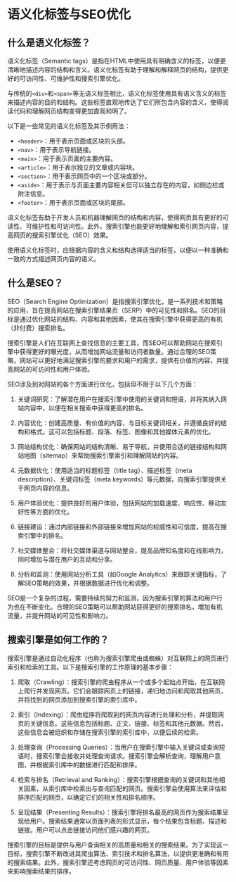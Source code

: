 # 语义化标签与SEO优化

## 什么是语义化标签？
语义化标签（Semantic tags）是指在HTML中使用具有明确含义的标签，以便更清晰地描述内容的结构和含义。语义化标签有助于理解和解释网页的结构，提供更好的可访问性、可维护性和搜索引擎优化。

与传统的`<div>`和`<span>`等无语义标签相比，语义化标签使用具有语义含义的标签来描述内容的目的和结构。这些标签直观地传达了它们所包含内容的含义，使得阅读代码和理解网页结构变得更加直观和明了。

以下是一些常见的语义化标签及其示例用法：

- `<header>`：用于表示页面或区块的头部。
- `<nav>`：用于表示导航链接。
- `<main>`：用于表示页面的主要内容。
- `<article>`：用于表示独立的文章或内容块。
- `<section>`：用于表示网页中的一个区块或部分。
- `<aside>`：用于表示与页面主要内容相关但可以独立存在的内容，如侧边栏或附注信息。
- `<footer>`：用于表示页面或区块的尾部。

语义化标签有助于开发人员和机器理解网页的结构和内容，使得网页具有更好的可读性、可维护性和可访问性。此外，搜索引擎也能更好地理解和索引网页内容，提高网页的搜索引擎优化（SEO）效果。

使用语义化标签时，应根据内容的含义和结构选择适当的标签，以便以一种准确和一致的方式描述网页内容的语义。

## 什么是SEO？
SEO（Search Engine Optimization）是指搜索引擎优化，是一系列技术和策略的应用，旨在提高网站在搜索引擎结果页（SERP）中的可见性和排名。SEO的目标是通过优化网站的结构、内容和其他因素，使其在搜索引擎中获得更高的有机（非付费）搜索排名。

搜索引擎是人们在互联网上查找信息的主要工具，而SEO可以帮助网站在搜索引擎中获得更好的曝光度，从而增加网站流量和访问者数量。通过合理的SEO策略，网站可以更好地满足搜索引擎的要求和用户的需求，提供有价值的内容，并提高网站的可访问性和用户体验。

SEO涉及到对网站的各个方面进行优化，包括但不限于以下几个方面：

1. 关键词研究：了解潜在用户在搜索引擎中使用的关键词和短语，并将其纳入网站内容中，以便在相关搜索中获得更高的排名。

2. 内容优化：创建高质量、有价值的内容，与目标关键词相关，并遵循良好的结构和格式。这可以包括标题、段落、标签、图像和其他媒体元素的优化。

3. 网站结构优化：确保网站的结构清晰、易于导航，并使用合适的链接结构和网站地图（sitemap）来帮助搜索引擎索引和理解网站的内容。

4. 元数据优化：使用适当的标题标签（title tag）、描述标签（meta description）、关键词标签（meta keywords）等元数据，向搜索引擎提供关于网页内容的信息。

5. 用户体验优化：提供良好的用户体验，包括网站的加载速度、响应性、移动友好性等方面的优化。

6. 链接建设：通过内部链接和外部链接来增加网站的权威性和可信度，提高在搜索引擎中的排名。

7. 社交媒体整合：将社交媒体渠道与网站整合，提高品牌知名度和在线影响力，同时增加与潜在用户的互动和分享。

8. 分析和监测：使用网站分析工具（如Google Analytics）来跟踪关键指标，了解SEO策略的效果，并根据数据进行优化和调整。

SEO是一个复杂的过程，需要持续的努力和监测，因为搜索引擎的算法和用户行为也在不断变化。合理的SEO策略可以帮助网站获得更好的搜索排名，增加有机流量，并提升网站的可见性和影响力。

## 搜索引擎是如何工作的？
搜索引擎是通过自动化程序（也称为搜索引擎爬虫或蜘蛛）对互联网上的网页进行索引和检索的工具。以下是搜索引擎的工作原理的基本步骤：

1. 爬取（Crawling）：搜索引擎的爬虫程序从一个或多个起始点开始，在互联网上爬行并发现网页。它们会跟踪网页上的链接，递归地访问和爬取其他网页，并将找到的网页添加到搜索引擎的索引库中。

2. 索引（Indexing）：爬虫程序将爬取到的网页内容进行处理和分析，并提取网页的关键信息。这些信息包括标题、正文、链接、标签和其他元数据。然后，这些信息会被组织和存储在搜索引擎的索引库中，以便后续的检索。

3. 处理查询（Processing Queries）：当用户在搜索引擎中输入关键词或查询短语时，搜索引擎会接收并处理查询请求。搜索引擎会解析查询，理解用户意图，并根据索引库中的数据进行匹配和排序。

4. 检索与排名（Retrieval and Ranking）：搜索引擎根据查询的关键词和其他相关因素，从索引库中检索出与查询匹配的网页。搜索引擎会使用算法来评估和排序匹配的网页，以确定它们的相关性和排名顺序。

5. 呈现结果（Presenting Results）：搜索引擎将排名最高的网页作为搜索结果呈现给用户。搜索结果通常以页面列表的形式显示，每个结果包含标题、描述和链接。用户可以点击链接访问他们感兴趣的网页。

搜索引擎的目标是提供与用户查询相关的高质量和相关的搜索结果。为了实现这一目标，搜索引擎不断改进其爬虫算法、索引技术和排名算法，以提供更准确和有用的搜索结果。此外，搜索引擎还考虑网页的可访问性、网页质量、用户体验等因素来影响搜索结果的排序。